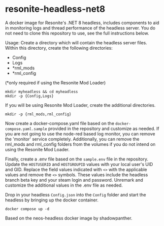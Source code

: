 # resonite-headless-net8
A docker image for Resonite's .NET 8 headless, includes components to aid in monitoring logs and thread performance of the headless server. You do not need to clone this repository to use, see the full instructions below.

Usage: Create a directory which will contain the headless server files. Within this directory, create the following directories:

* Config
* Logs
* *rml_mods
* *rml_config

(*only required if using the Resonite Mod Loader)

```
mkdir myheadless && cd myheadless
mkdir -p {Config,Logs}
```

If you will be using Resonite Mod Loader, create the additional directories.
```
mkdir -p {rml_mods,rml_config}
```

Now create a docker-compose.yaml file based on the ```docker-compose.yaml.sample``` provided in the repository and customize as needed. If you are not going to use the node-red based log monitor, you can remove the 'monitor' service completely. Additionally, you can remove the rml_mods and rml_config folders from the volumes if you do not intend on using the Resonite Mod Loader.

Finally, create a .env file based on the ```sample.env``` file in the repository. Update the ```HOSTUSERID``` and ```HOSTGROUPID``` values with your local user's UID and GID. Replace the field values indicated with ```<>``` with the applicable values and remove the ```<>``` symbols. These values include the headless branch beta key and your steam login and password. Unremark and customize the additional values in the .env file as needed.

Drop in your headless ```Config.json``` into the ```Config``` folder and start the headless by bringing up the docker container.

```docker compose up -d```

Based on the neos-headless docker image by shadowpanther.
